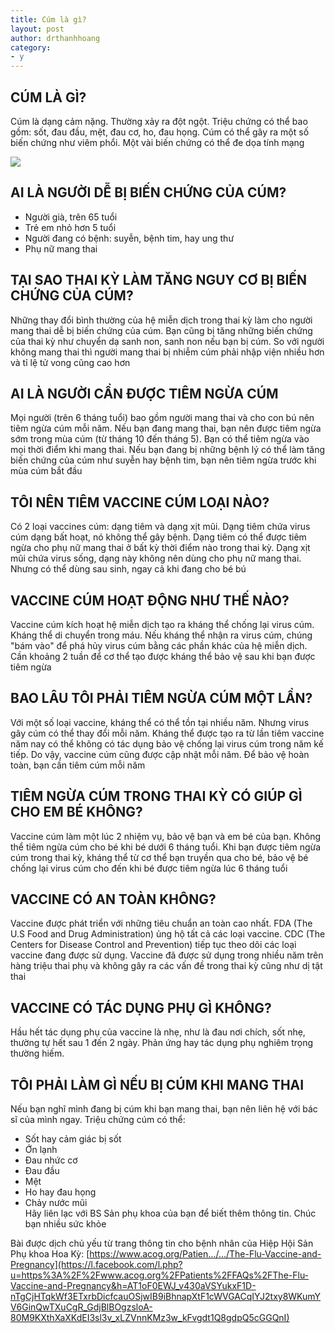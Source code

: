 ```yaml
---
title: Cúm là gì?
layout: post
author: drthanhhoang
category:
- y
---
```


## CÚM LÀ GÌ?  
Cúm là dạng cảm nặng. Thường xảy ra đột ngột. Triệu chứng có thể bao gồm: sốt, đau đầu, mệt, đau cơ, ho, đau họng. Cúm có thể gây ra một số biến chứng như viêm phổi. Một vài biến chứng có thể đe dọa tính mạng  

![](https://scontent.fsgn2-2.fna.fbcdn.net/v/t45.1600-4/cp0/q90/c83.0.331.331/30723595_23842795409570479_9010648362587783168_n.png.jpg?_nc_cat=0&efg=eyJxZV9ncm91cHMiOlsibm9fc2FmZV9pbWFnZV9mb3JfYWRzX2ltYWdlIl19&oh=4ec57f4f2fc5e887d6b9c094d98b2959&oe=5BE50E41)

## AI LÀ NGƯỜI DỄ BỊ BIẾN CHỨNG CỦA CÚM?  
- Người già, trên 65 tuổi  
- Trẻ em nhỏ hơn 5 tuổi  
- Người đang có bệnh: suyễn, bệnh tim, hay ung thư  
- Phụ nữ mang thai  

## TẠI SAO THAI KỲ LÀM TĂNG NGUY CƠ BỊ BIẾN CHỨNG CỦA CÚM?  
Những thay đổi bình thường của hệ miễn dịch trong thai kỳ làm cho người mang thai dễ bị biến chứng của cúm. Bạn cũng bị tăng những biến chứng của thai kỳ như chuyển dạ sanh non, sanh non nếu bạn bị cúm. So với người không mang thai thì người mang thai bị nhiễm cúm phải nhập viện nhiều hơn và tỉ lệ tử vong cũng cao hơn  

## AI LÀ NGƯỜI CẦN ĐƯỢC TIÊM NGỪA CÚM  
Mọi người (trên 6 tháng tuổi) bao gồm người mang thai và cho con bú nên tiêm ngừa cúm mỗi năm. Nếu bạn đang mang thai, bạn nên được tiêm ngừa sớm trong mùa cúm (từ tháng 10 đến tháng 5). Bạn có thể tiêm ngừa vào mọi thời điểm khi mang thai. Nếu bạn đang bị những bệnh lý có thể làm tăng biến chứng của cúm như suyễn hay bệnh tim, bạn nên tiêm ngừa trước khi mùa cúm bắt đầu  

## TÔI NÊN TIÊM VACCINE CÚM LOẠI NÀO?  
Có 2 loại vaccines cúm: dạng tiêm và dạng xịt mũi. Dạng tiêm chứa virus cúm dạng bất hoạt, nó không thể gây bệnh. Dạng tiêm có thể được tiêm ngừa cho phụ nữ mang thai ở bất kỳ thời điểm nào trong thai kỳ. Dạng xịt mũi chứa virus sống, dạng này không nên dùng cho phụ nữ mang thai. Nhưng có thể dùng sau sinh, ngay cả khi đang cho bé bú  

## VACCINE CÚM HOẠT ĐỘNG NHƯ THẾ NÀO?  
Vaccine cúm kích hoạt hệ miễn dịch tạo ra kháng thể chống lại virus cúm. Kháng thể di chuyển trong máu. Nếu kháng thể nhận ra virus cúm, chúng "bám vào" để phá hủy virus cúm bằng các phần khác của hệ miễn dịch. Cần khoảng 2 tuần để cơ thể tạo được kháng thể bảo vệ sau khi bạn được tiêm ngừa  

## BAO LÂU TÔI PHẢI TIÊM NGỪA CÚM MỘT LẦN?  
Với một số loại vaccine, kháng thể có thể tồn tại nhiều năm. Nhưng virus gây cúm có thể thay đổi mỗi năm. Kháng thể được tạo ra từ lần tiêm vaccine năm nay có thể không có tác dụng bảo vệ chống lại virus cúm trong năm kế tiếp. Do vậy, vaccine cúm cũng được cập nhật mỗi năm. Để bảo vệ hoàn toàn, bạn cần tiêm cúm mỗi năm  

## TIÊM NGỪA CÚM TRONG THAI KỲ CÓ GIÚP GÌ CHO EM BÉ KHÔNG?  
Vaccine cúm làm một lúc 2 nhiệm vụ, bảo vệ bạn và em bé của bạn. Không thể tiêm ngừa cúm cho bé khi bé dưới 6 tháng tuổi. Khi bạn được tiêm ngừa cúm trong thai kỳ, kháng thể từ cơ thể bạn truyền qua cho bé, bảo vệ bé chống lại virus cúm cho đến khi bé được tiêm ngừa lúc 6 tháng tuổi  

## VACCINE CÓ AN TOÀN KHÔNG?  
Vaccine được phát triển với những tiêu chuẩn an toàn cao nhất. FDA (The U.S Food and Drug Administration) ủng hộ tất cả các loại vaccine. CDC (The Centers for Disease Control and Prevention) tiếp tục theo dõi các loại vaccine đang được sử dụng. Vaccine đã được sử dụng trong nhiều năm trên hàng triệu thai phụ và không gây ra các vấn đề trong thai kỳ cũng như dị tật thai  

## VACCINE CÓ TÁC DỤNG PHỤ GÌ KHÔNG?  
Hầu hết tác dụng phụ của vaccine là nhẹ, như là đau nơi chích, sốt nhẹ, thường tự hết sau 1 đến 2 ngày. Phản ứng hay tác dụng phụ nghiêm trọng thường hiếm.  

## TÔI PHẢI LÀM GÌ NẾU BỊ CÚM KHI MANG THAI  
Nếu bạn nghĩ mình đang bị cúm khi bạn mang thai, bạn nên liên hệ với bác sĩ của mình ngay. Triệu chứng cúm có thể:  
- Sốt hay cảm giác bị sốt  
- Ớn lạnh  
- Đau nhức cơ  
- Đau đầu  
- Mệt  
- Ho hay đau họng  
- Chảy nước mũi  
Hãy liên lạc với BS Sản phụ khoa của bạn để biết thêm thông tin. Chúc bạn nhiều sức khỏe  

Bài được dịch chủ yếu từ trang thông tin cho bệnh nhân của Hiệp Hội Sản Phụ khoa Hoa Kỳ: [https://www.acog.org/Patien…/…/The-Flu-Vaccine-and-Pregnancy](https://l.facebook.com/l.php?u=https%3A%2F%2Fwww.acog.org%2FPatients%2FFAQs%2FThe-Flu-Vaccine-and-Pregnancy&h=AT1oF0EWJ_v430aVSYukxF1D-nTgCjHTqkWf3ETxrbDicfcauOSjwIB9iBhnapXtF1cWVGACqIYJ2txy8WKumYV6GinQwTXuCgR_GdjBlBOgzsloA-80M9KXthXaXKdEI3sl3v_xLZVnnKMz3w_kFvgdt1Q8gdpQ5cGGQnI)